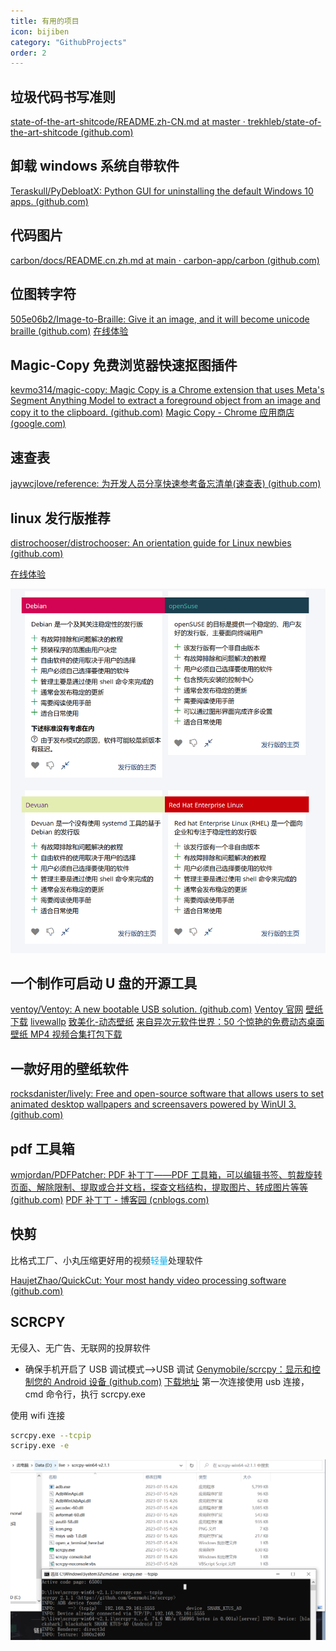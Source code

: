 ```yaml
---
title: 有用的项目
icon: bijiben
category: "GithubProjects"
order: 2
---
```


## 垃圾代码书写准则

[state-of-the-art-shitcode/README.zh-CN.md at master · trekhleb/state-of-the-art-shitcode (github.com)](https://github.com/trekhleb/state-of-the-art-shitcode/blob/master/README.zh-CN.md)

## 卸载 windows 系统自带软件

[Teraskull/PyDebloatX: Python GUI for uninstalling the default Windows 10 apps. (github.com)](https://github.com/Teraskull/PyDebloatX)

## 代码图片

[carbon/docs/README.cn.zh.md at main · carbon-app/carbon (github.com)](https://github.com/carbon-app/carbon/blob/main/docs/README.cn.zh.md)

## 位图转字符

[505e06b2/Image-to-Braille: Give it an image, and it will become unicode braille (github.com)](https://github.com/505e06b2/Image-to-Braille)
[在线体验](https://505e06b2.github.io/Image-to-Braille/)

## Magic-Copy 免费浏览器快速抠图插件

[kevmo314/magic-copy: Magic Copy is a Chrome extension that uses Meta's Segment Anything Model to extract a foreground object from an image and copy it to the clipboard. (github.com)](https://github.com/kevmo314/magic-copy)
[Magic Copy - Chrome 应用商店 (google.com)](https://chrome.google.com/webstore/detail/magic-copy/nnifclicibdhgakebbnbfmomniihfmkg)

## 速查表

[jaywcjlove/reference: 为开发人员分享快速参考备忘清单(速查表) (github.com)](https://github.com/jaywcjlove/reference)

## linux 发行版推荐

[distrochooser/distrochooser: An orientation guide for Linux newbies (github.com)](https://github.com/distrochooser/distrochooser)

[在线体验](https://distrochooser.de/)

![|250](assets/2有用的项目/hanwu-image-20230906132351565.png)

## 一个制作可启动 U 盘的开源工具

[ventoy/Ventoy: A new bootable USB solution. (github.com)](https://github.com/ventoy/Ventoy)
[Ventoy 官网](https://www.ventoy.net/cn/index.html)
[壁纸下载](https://mylivewallpapers.com/)
[livewallp](https://livewallp.com/)
[致美化-动态壁纸](https://zhutix.com/animated/)
[来自异次元软件世界：50 个惊艳的免费动态桌面壁纸 MP4 视频合集打包下载](https://www.iplaysoft.com/50-live-wallpapers-mp4.html)

## 一款好用的壁纸软件

[rocksdanister/lively: Free and open-source software that allows users to set animated desktop wallpapers and screensavers powered by WinUI 3. (github.com)](https://github.com/rocksdanister/lively)

## pdf 工具箱

[wmjordan/PDFPatcher: PDF 补丁丁——PDF 工具箱，可以编辑书签、剪裁旋转页面、解除限制、提取或合并文档，探查文档结构，提取图片、转成图片等等 (github.com)](https://github.com/wmjordan/PDFPatcher)
[PDF 补丁丁 - 博客园 (cnblogs.com)](https://www.cnblogs.com/pdfpatcher/)

## 快剪

比格式工厂、小丸压缩更好用的视频<span style="color:#00b0f0">轻量</span>处理软件

[HaujetZhao/QuickCut: Your most handy video processing software (github.com)](https://github.com/HaujetZhao/QuickCut)

## SCRCPY

无侵入、无广告、无联网的投屏软件

- 确保手机开启了 USB 调试模式-->USB 调试
  [Genymobile/scrcpy：显示和控制您的 Android 设备 (github.com)](https://github.com/Genymobile/scrcpy)
  [下载地址](https://github.com/Genymobile/scrcpy/releases/tag/v2.1.1)
  第一次连接使用 usb 连接，cmd 命令行，执行 scrcpy.exe

使用 wifi 连接

```sh
scrcpy.exe --tcpip
scripy.exe -e
```

![|500](assets/2有用的项目/hanwu-image-20230914121032850.png)

